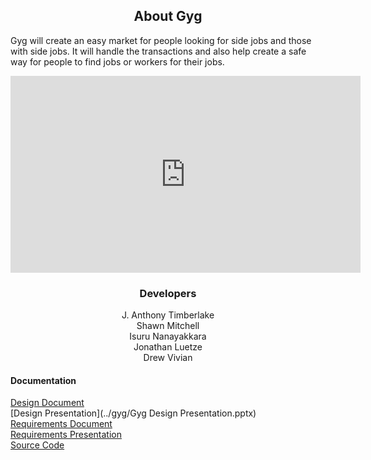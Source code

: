 ## <center>About Gyg</center>

Gyg will create an easy market for people looking for side jobs and those with side
jobs. It will handle the transactions and also help create a safe way for people to find jobs or
workers for their jobs. 

<center><iframe width="560" height="315" src="https://www.youtube.com/embed/gZ4YyeXjJO0" frameborder="0" allow="autoplay; encrypted-media" allowfullscreen></iframe></center>

### <center>Developers</center>

<center>J. Anthony Timberlake</center>  
<center>Shawn Mitchell</center>  
<center>Isuru Nanayakkara</center>  
<center>Jonathan Luetze</center>  
<center>Drew Vivian</center>  


#### Documentation

[Design Document](../gyg/Design.pdf)  
[Design Presentation](../gyg/Gyg Design Presentation.pptx)  
[Requirements Document](../gyg/Requirements.pdf)  
[Requirements Presentation](gyg/Requirements-Presentation.pdf)  
[Source Code](https://github.com/gyg-inc/gyg-android)  
